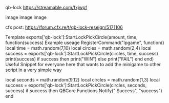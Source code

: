 qb-lock
https://streamable.com/fxjwpf

image image image

cfx post: https://forum.cfx.re/t/qb-lock-reseign/5171106

Template
exports['qb-lock']:StartLockPickCircle(amount, time, function(success)
Example useage
RegisterCommand("lpgame", function()
	local time = math.random(7,10)
	local circles = math.random(2,4)
	local success = exports['qb-lock']:StartLockPickCircle(circles, time, success)
	print(success)
	if success then
		print("WIN")
	else
		print("FAIL")
	end
end)
Useful Snippet
for everyone here that wants to add the minigame to other script in a very simple way

local seconds = math.random(9,12)
local circles = math.random(1,3)
local success = exports['qb-lock']:StartLockPickCircle(circles, seconds, success)
if success then
QBCore.Functions.Notify(" Success", "success")
end
